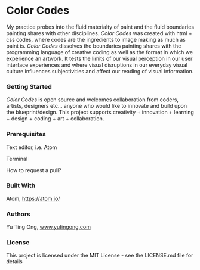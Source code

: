# Color Codes

<p>My practice probes into the fluid materialty of paint and the fluid boundaries painting shares with other disciplines.
<i>Color Codes</i> was created with html + css codes, where codes are the ingredients to image making as much as paint is.
<i>Color Codes</i> dissolves the boundaries painting shares with the programming language of creative coding as well as the format in which we experience an artwork.
It tests the limits of our visual perception in our user interface experiences and where visual disruptions in our everyday visual culture influences subjectivities and affect our reading of visual information. </p>

<h3>Getting Started</h3>

<i>Color Codes</i> is open source and welcomes collaboration from coders, artists, designers etc... anyone who would like to innovate and build upon the blueprint/design.
This project supports creativity + innovation + learning + design + coding + art + collaboration.
<h3>Prerequisites</h3>

<p>Text editor, i.e. Atom</p>
<p>Terminal</p>

How to request a pull?

<h3>Built With</h3>

Atom, https://atom.io/


<h3>Authors</h3>

Yu Ting Ong, www.yutingong.com

<h3>License</h3>

This project is licensed under the MIT License - see the LICENSE.md file for details

